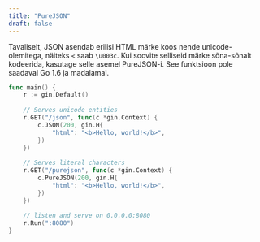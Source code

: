 ```yaml
---
title: "PureJSON"
draft: false
---
```


Tavaliselt, JSON asendab erilisi HTML märke koos nende unicode-olemitega, näiteks `<` saab `\u003c`. Kui soovite selliseid märke sõna-sõnalt kodeerida, kasutage selle asemel PureJSON-i.
See funktsioon pole saadaval Go 1.6 ja madalamal.

```go
func main() {
	r := gin.Default()
	
	// Serves unicode entities
	r.GET("/json", func(c *gin.Context) {
		c.JSON(200, gin.H{
			"html": "<b>Hello, world!</b>",
		})
	})
	
	// Serves literal characters
	r.GET("/purejson", func(c *gin.Context) {
		c.PureJSON(200, gin.H{
			"html": "<b>Hello, world!</b>",
		})
	})
	
	// listen and serve on 0.0.0.0:8080
	r.Run(":8080")
}
```
